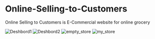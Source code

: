# Online-Selling-to-Customers
Online Selling to Customers is E-Commercial website for online grocery

![Deshbord1](https://user-images.githubusercontent.com/52094235/126613000-4d3f861e-0d79-4c5b-a1a9-1fc48634d802.png)
![Deshbord2](https://user-images.githubusercontent.com/52094235/126613016-35172b2f-6036-49ee-9d71-8aa3e1a70ca6.png)
![empty_store](https://user-images.githubusercontent.com/52094235/126613059-bd4fd76a-7fcb-4fbf-a863-2f786e01c96c.PNG)
![my_store](https://user-images.githubusercontent.com/52094235/126613160-19d237de-5dfe-45a0-bf75-05f7bdf7908e.png)

